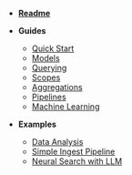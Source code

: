 * [__Readme__](/)

* __Guides__ 
    * [Quick Start](guides/quick-start?id=quick-start)
    * [Models](guides/models?id=models)
    * [Querying](guides/querying?id=querying)
    * [Scopes](guides/scopes?id=scopes)
    * [Aggregations](guides/aggregations?id=aggregations)
    * [Pipelines](guides/pipelines?id=pipelines)
    * [Machine Learning](guides/machine-learning?id=machine-learning)

* __Examples__
    * [Data Analysis](examples/data_analysis)
    * [Simple Ingest Pipeline](examples/simple-ingest-pipeline?id=simple-ingest-pipeline)
    * [Neural Search with LLM](examples/neural_search_with_llm?id=neural-search-with-llm-expert)